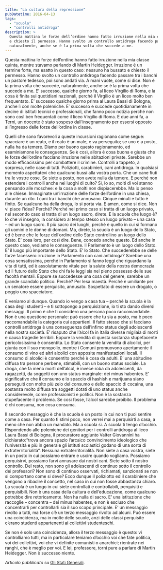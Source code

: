 ```yaml
---
title: "La cultura della repressione"
pubDatetime: 2016-04-13
tags: 
  - "scuola"
  - "controlli antidroga"
description: >
  Questa mattina le forze dell’ordine hanno fatto irruzione nella mia classe quinta, mentre stavamo parlando di Martin Heidegger. Irruzione è un termine forte, ma esatto in questo caso: nessuno ha bussato 
  e chiesto il permesso. Hanno svolto un controllo antidroga facendo passare tra i banchi un pastore tedesco, poi sono andati via. A mani vuote, come si dice. Non è la prima volta che succede, 
  naturalmente, anche se è la prima volta che succede a me.
---
```


Questa mattina le forze dell’ordine hanno fatto irruzione nella mia classe quinta, mentre stavamo parlando di Martin Heidegger. Irruzione è un termine forte, ma esatto in questo caso: nessuno ha bussato e chiesto il permesso. Hanno svolto un controllo antidroga facendo passare tra i banchi un pastore tedesco, poi sono andati via. A mani vuote, come si dice. Non è la prima volta che succede, naturalmente, anche se è la prima volta che succede a me. E’ successo, qualche giorno fa, al liceo Virgilio di Roma, e la cosa è finita sui quotidiani nazionali, perché il Virgilio è un liceo molto ben frequentato. E’ successo qualche giorno prima al Laura Bassi di Bologna, anche lì con molte polemiche. E’ successo e succede quotidianamente in decine di istituti tecnici e professionali, che fanno poco notizia perché non sono così ben frequentati come il liceo Virgilio di Roma. E due anni fa, a Terni, un docente è stato sospeso dall’insegnamento per essersi opposto all’ingresso delle forze dell’ordine in classe. 

Quelli che sono favorevoli a queste incursioni ragionano come segue: spacciare è un reato, e il reato è un male, e va perseguito; se uno è a posto, nulla ha da temere. Diamo per buono questo ragionamento, ed esaminiamone le conseguenze. Se è così, allora è cosa buona e giusta che le forze dell’ordine facciano irruzione nelle abitazioni private. Sarebbe un modo efficacissimo per combattere il crimine. Controlli a tappeto, a sorpresa, nelle case di tutti. Poliziotti, carabinieri, cani antidroga. In qualsiasi momento aspettatevi che qualcuno bussi alla vostra porta. Che un cane fiuti tra le vostre cose. Se siete a posto, non avete nulla da temere. E perché non estendere i controlli anche nei luoghi di culto? Sì, lo so, molti di voi stanno pensando alle moschee: e la cosa a molti non dispiacerebbe. Ma io penso alle chiese. Immaginate un’irruzione delle forze dell’ordine in una chiesa, durante un rito. I cani tra i banchi che annusano. Cinque minuti e tutto è finito. Se qualcuno ha della droga, lo si porta via. E amen, come si dice. Non vi piace l’idea? Perché? Perché nel primo caso si tratta di un luogo privato, nel secondo caso si tratta di un luogo sacro, direte. E la scuola che luogo è? Io che vi insegno, la considero al tempo stesso un luogo privato – una casa – ed un luogo sacro. Il più sacro dei luoghi, perché è quello in cui si formano gli uomini e le donne di domani. Ma, direte, la scuola è un luogo dello Stato, ed è bene che le forze dell’ordine dello Stato controllino un luogo dello Stato. E’ cosa loro, per così dire. Bene, concedo anche questo. Ed anche in questo caso, vediamo le conseguenze. Il Parlamento è un luogo dello Stato. E’ il luogo più importante dello Stato. E’ lo Stato. Che succederebbe se delle forze facessero irruzione in Parlamento con cani antidroga? Sarebbe una cosa sensatissima, perché in Parlamento si fanno leggi che riguardano la vita di tutti, ed è assolutamente vitale per la salute della nostra democrazia ed il futuro dello Stato che chi fa le leggi sia nel pieno possesso delle sue facoltà mentali. Eppure se succedesse una cosa del genere, sarebbe un grande scandalo politico. Perché? Per lesa maestà. Perché è umiliante per un senatore essere perquisito, annusato. Sospettato di essere un drogato, o peggio uno spacciatore. 

E veniamo al dunque. Quando io vengo a casa tua – perché la scuola è la casa degli studenti – e ti sottopongo a perquisizione, io ti sto dando diversi messaggi. Il primo è che ti considero una persona poco raccomandabile. Non è una questione personale: può essere che tu sia a posto, ma è poco raccomandabile la categoria cui appartieni. Il fatto stesso che si facciano controlli antidroga è una conseguenza dell’infimo status degli adolescenti nella nostra società. E’ risaputo che l’alcol fa in Italia diverse migliaia di morti e causa tragedie terribili. Eppure la vendita di questa sostanza stupefacente pericolosissima è consentita. Lo Stato consente la vendita di alcolici, per giunta con il suo monopolio, mentre i Comuni promuovono apertamente il consumo di vino ed altri alcolici con apposite manifestazioni locali. Il consumo di alcolici è consentito perché è cosa da adulti. E’ una abitudine diffusa tra persone perbene, stimabili, con un buono status sociale. La droga, che fa meno morti dell’alcol, è invece roba da adolescenti, da ragazzetti, da soggetti con uno status marginale: dei minus habentes. E’ significativo che il consumo e lo spaccio di hashish e marijuana siano perseguiti con molto più zelo del consumo e dello spaccio di cocaina, una sostanza molto diffusa tra soggetti dotati di uno status anche considerevole, come professionisti e politici. Non è la sostanza stupefacente il problema. Se così fosse, l’alcol sarebbe proibito. Il problema è chi consuma, non cosa consuma. 

Il secondo messaggio è che la scuola è un posto in cui non ti puoi sentire come a casa. Per quanto ti stimi poco, non verrei mai a perquisirti a casa, a meno che non abbia un mandato. Ma a scuola sì. A scuola ti tengo d’occhio. Rispondendo alle polemiche dei genitori per i controlli antidroga al liceo Laura Bassi di Bologna, il procuratore aggiunto Valter Giovannini ha dichiarato:”trova ancora spazio l’arcaico convincimento ideologico che l’università e più in generale gli istituti scolastici godano di una sorta di extraterritorialità“. Nessuna extraterritorialità. Non siete a casa vostra, siete in un posto in cui possiamo entrare e uscire quando vogliamo. Possiamo perquisirvi, possiamo farvi annusare dai nostri cani. Siete sotto il nostro controllo. Del resto, non sono gli adolescenti di continuo sotto il controllo dei professori? Non sono di continuo osservati, richiamati, sanzionati se non si comportano come si deve? Ecco dunque il poliziotto ed il carabiniere che vengono a ribadire il concetto, nel caso in cui non fosse abbastanza chiaro. La scuola è un luogo in cui siete controllati e controllabili, perquisiti e perquisibili. Non è una casa della cultura e dell’educazione, come qualcuno potrebbe dire retoricamente. Non ha nulla di sacro. E’ una istituzione che raccoglie – concentra – dei minus habentes, e non è escluso che concentrarli per controllarli sia il suo scopo principale. E’ un messaggio rivolto a tutti, ma forse c’è un terzo messaggio rivolto ad alcuni. Può essere una coincidenza, ma in molte delle scuole, anzi delle classi perquisite c’erano studenti appartenenti ai collettivi studenteschi. 

Se non è solo una coincidenza, allora il terzo messaggio è questo: vi controlliamo tutti, ma in particolare teniamo d’occhio voi che fate politica, voi dei collettivi, voi che vi definite comunisti o anarchici; rientrate nei ranghi, che è meglio per voi. E lei, professore, torni pure a parlare di Martin Heidegger. Non è successo niente.


_Articolo pubblicato su_ [Gli Stati Generali](http://www.glistatigenerali.com/scuola/la-cultura-della-repressione/).
